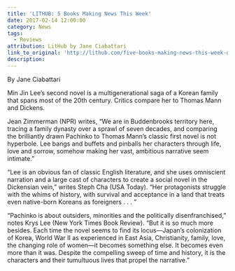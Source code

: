 ```yaml
---
title: 'LITHUB: 5 Books Making News This Week'
date: 2017-02-14 12:00:00
category: News
tags:
  - Reviews
attribution: LitHub by Jane Ciabattari
link_to_original: 'http://lithub.com/five-books-making-news-this-week-death-dystopia-and-depression/'
description:
---
```



By Jane Ciabattari

Min Jin Lee’s second novel is a multigenerational saga of a Korean family that spans most of the 20th century. Critics compare her to Thomas Mann and Dickens.

Jean Zimmerman (NPR) writes, “We are in Buddenbrooks territory here, tracing a family dynasty over a sprawl of seven decades, and comparing the brilliantly drawn Pachinko to Thomas Mann’s classic first novel is not hyperbole. Lee bangs and buffets and pinballs her characters through life, love and sorrow, somehow making her vast, ambitious narrative seem intimate.”

“Lee is an obvious fan of classic English literature, and she uses omniscient narration and a large cast of characters to create a social novel in the Dickensian vein,” writes Steph Cha (USA Today). “Her protagonists struggle with the whims of history, with survival and acceptance in a land that treats even native-born Koreans as foreigners . . . ”

“Pachinko is about outsiders, minorities and the politically disenfranchised,” notes Krys Lee (New York Times Book Review). “But it is so much more besides. Each time the novel seems to find its locus—Japan’s colonization of Korea, World War II as experienced in East Asia, Christianity, family, love, the changing role of women—it becomes something else. It becomes even more than it was. Despite the compelling sweep of time and history, it is the characters and their tumultuous lives that propel the narrative.”